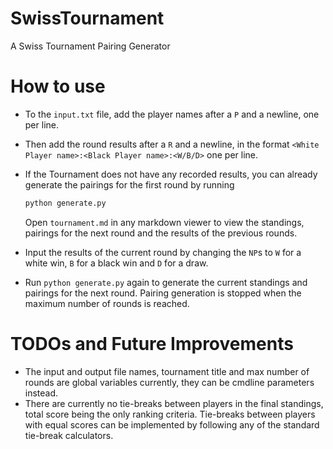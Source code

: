 # SwissTournament
A Swiss Tournament Pairing Generator

# How to use
- To the `input.txt` file, add the player names after a `P` and a newline, one per line.
- Then add the round results after a `R` and a newline, in the format `<White Player name>:<Black Player name>:<W/B/D>` one per line.
- If the Tournament does not have any recorded results, you can already generate the pairings for the first round by running
  
  ```python
  python generate.py
  ```
  Open `tournament.md` in any markdown viewer to view the standings, pairings for the next round and the results of the previous rounds.
- Input the results of the current round by changing the `NP`s to `W` for a white win, `B` for a black win and `D` for a draw. 
- Run `python generate.py` again to generate the current standings and pairings for the next round. Pairing generation is stopped when the maximum number of rounds is reached.
  
# TODOs and Future Improvements
  - The input and output file names, tournament title and max number of rounds are global variables currently, they can be cmdline parameters instead.
  - There are currently no tie-breaks between players in the final standings, total score being the only ranking criteria. Tie-breaks between players with equal scores can be implemented by following any of the standard tie-break calculators.
